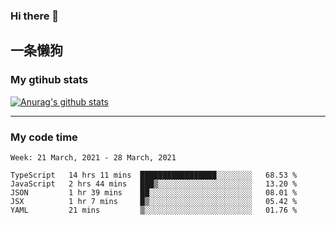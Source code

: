 ### Hi there 👋

## 一条懒狗
<!--
**kiss-me-quickly/kiss-me-quickly** is a ✨ _special_ ✨ repository because its `README.md` (this file) appears on your GitHub profile.

Here are some ideas to get you started:

- 🔭 I’m currently working on ...
- 🌱 I’m currently learning ...
- 👯 I’m looking to collaborate on ...
- 🤔 I’m looking for help with ...
- 💬 Ask me about ...
- 📫 How to reach me: ...
- 😄 Pronouns: ...
- ⚡ Fun fact: ...
-->


### My gtihub stats

[![Anurag's github stats](https://github-readme-stats.vercel.app/api?username=kiss-me-quickly)](https://github.com/anuraghazra/github-readme-stats)

***

### My code time

<!--START_SECTION:waka-->
```text
Week: 21 March, 2021 - 28 March, 2021

TypeScript   14 hrs 11 mins  █████████████████░░░░░░░░   68.53 % 
JavaScript   2 hrs 44 mins   ███▒░░░░░░░░░░░░░░░░░░░░░   13.20 % 
JSON         1 hr 39 mins    ██░░░░░░░░░░░░░░░░░░░░░░░   08.01 % 
JSX          1 hr 7 mins     █▒░░░░░░░░░░░░░░░░░░░░░░░   05.42 % 
YAML         21 mins         ▒░░░░░░░░░░░░░░░░░░░░░░░░   01.76 % 
```
<!--END_SECTION:waka-->
